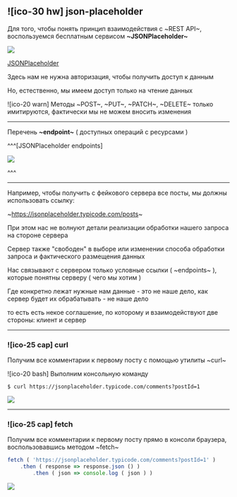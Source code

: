 ## ![ico-30 hw] json-placeholder

Для того, чтобы понять принцип взаимодействия с ~REST API~, воспользуемся бесплатным сервисом **~JSONPlaceholder~**

![](https://garevna.github.io/a-level-js-lessons/src/icons/json-placeholder-logo.png)

[JSONPlaceholder](https://jsonplaceholder.typicode.com/)

Здесь нам не нужна авторизация, чтобы получить доступ к данным

Но, естественно, мы имеем доступ только на чтение данных

![ico-20 warn] Методы ~POST~, ~PUT~, ~PATCH~, ~DELETE~ только имитируются, фактически мы не можем вносить изменения

_____________________________

Перечень **~endpoint~** ( доступных операций с ресурсами )

^^^[JSONPlaceholder endpoints]

![](https://lh4.googleusercontent.com/kLZ2AUHmxj_tGElT44CKZEDXYqZ9fKOUbciuV5XDf-tRnKiPT0njS1rJnurGUEI7QGfFLNL6UYRa-noaqWmZ1QcUG_7bKBAYWMSLntBIcA-Kop3T3W-y4w1e-moZvWG-ndn0IPJwtWAOmlE)

^^^
_________________________________________________

Например, чтобы получить с фейкового сервера все посты, мы должны использовать ссылку:

~https://jsonplaceholder.typicode.com/posts~

При этом нас не волнуют детали реализации обработки нашего запроса на стороне сервера

Сервер также "свободен" в выборе или изменении способа обработки запроса и фактического размещения данных

Нас связывают с сервером только условные ссылки ( ~endpoints~ ), которые понятны серверу ( чего мы хотим )

Где конкретно лежат нужные нам данные - это не наше дело, как сервер будет их обрабатывать - не наше дело

то есть есть некое соглашение, по которому и взаимодействуют две стороны: клиент и сервер

____________________________________________

### ![ico-25 cap] curl

Получим все комментарии к первому посту с помощью утилиты ~curl~

![ico-20 bash] Выполним консольную команду
~~~console
$ curl https://jsonplaceholder.typicode.com/comments?postId=1
~~~

![](https://lh6.googleusercontent.com/RRQtfUSawytMqnSDIF4k8wpz1oDzkM8-RxWqBR3XN5PR18HS3jOfGfAyNVYe587xnJL0NoPfy7V1MbovDbOpPuJ0nFj0O-LZinvj2dmdBb1yLKFtRwMcKf7tXimuD0nEB0ZECxD7oPr7liU)

_____________________________________________

### ![ico-25 cap] fetch

Получим все комментарии к первому посту прямо в консоли браузера, воспользовавшись методом ~fetch~

~~~js
fetch ( 'https://jsonplaceholder.typicode.com/comments?postId=1' )
    .then ( response => response.json () )
        .then ( json => console.log ( json ) )
~~~

![](https://lh6.googleusercontent.com/tQof5aM48ME-v6g1l-4gkfE2v2WYqinFGYyarEsCdKNvAxfQLjY02h9VffWTvVqk1QlkMxpy14ZNhbCTnVxTzIdMb-5-CYM4zgEVzXQUdodp0UUFx5SMozubZ-1kmTRdly-mS03cSBVGDQ8)
